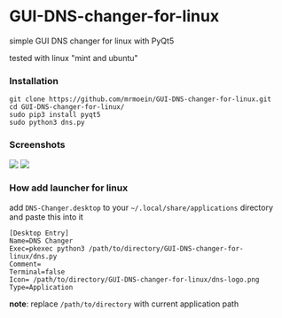 # GUI-DNS-changer-for-linux
simple GUI DNS changer for linux with PyQt5

tested with linux "mint and ubuntu"

### Installation
```
git clone https://github.com/mrmoein/GUI-DNS-changer-for-linux.git
cd GUI-DNS-changer-for-linux/
sudo pip3 install pyqt5
sudo python3 dns.py
```

### Screenshots
![](https://uupload.ir/files/ats0_screenshot-1.png)
![](https://uupload.ir/files/cnn4_screenshot-2.png)

### How add launcher for linux
add `DNS-Changer.desktop` to your `~/.local/share/applications` directory and paste this into it
```
[Desktop Entry]
Name=DNS Changer
Exec=pkexec python3 /path/to/directory/GUI-DNS-changer-for-linux/dns.py
Comment=
Terminal=false
Icon= /path/to/directory/GUI-DNS-changer-for-linux/dns-logo.png
Type=Application
```
**note**: replace `/path/to/directory` with current application path

